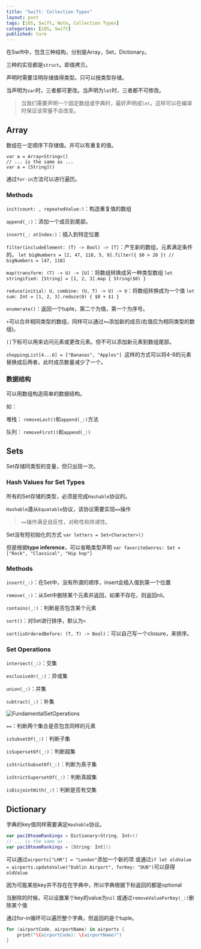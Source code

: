```yaml
---
title: "Swift: Collection Types"
layout: post
tags: [iOS, Swift, Note, Collection Types]
categories: [iOS, Swift]
published: ture
---
```


在Swift中，包含三种结构，分别是Array，Set，Dictionary。

三种的实现都是`struct`。即值拷贝。

声明时需要注明存储值得类型。只可以按类型存储。

当声明为`var`时，三者都可更改。当声明为`let`时，三者都不可修改。

> 当我们需要声明一个固定数组或字典时，最好声明成`let`。这样可以在编译时保证该常量不会改变。

## Array

数组在一定顺序下存储值。并可以有重复的值。

```
var a = Array<String>()
// ... is the same as ...
var a = [String]()
```

通过`for-in`方法可以进行遍历。

### Methods

`init(count: , repeatedValue:)`：构造重复值的数组

`append(_:)`：添加一个成员到尾部。

`insert(_: atIndex:)`：插入到特定位置

`filter(includeElement: (T) -> Bool) -> [T]`：产生新的数组，元素满足条件的。
```let bigNumbers = [2, 47, 118, 5, 9].filter({ $0 > 20 }) // bigNumbers = [47, 118]```

`map(transform: (T) -> U) -> [U]`：将数组转换成另一种类型数组
```let stringified: [String] = [1, 2, 3].map { String($0) }```

`reduce(initial: U, combine: (U, T) -> U) -> U`：将数组转换成为一个值
```let sum: Int = [1, 2, 3].reduce(0) { $0 + $1 }```

`enumerate()`：返回一个tuple，第二个为值，第一个为序号。

`+`可以合并相同类型的数组，同样可以通过`+=`添加新的成员(右值应为相同类型的数组)。

`[]`下标可以用来访问元素或更改元素。但不可以添加新元素到数组尾部。

`shoppingList[4...6] = ["Bananas", "Apples"] `这样的方式可以将4-6的元素替换成后两者，此时成员数量减少了一个。

### 数据结构

可以用数组构造简单的数据结构。

如：

堆栈：
`removeLast()`和`append(_:)`方法

队列：
`removeFirst()`和`append(_:)`

## Sets

Set存储同类型的变量，但只出现一次。

### Hash Values for Set Types

所有的Set存储的类型，必须是完成`Hashable`协议的。

`Hashable`遵从`Equatable`协议，该协议需要实现`==`操作

> `==`操作满足自反性，对称性和传递性。

Set没有短初始化的方式
`var letters = Set<Character>()`

但是根据**type inference**，可以省略类型声明
`var favoriteGenres: Set = ["Rock", "Classical", "Hip hop"]`

### Methods

`insert(_:)`：在Set中，没有所谓的顺序，insert会插入值到第一个位置

`remove(_:)`：从Set中删除某个元素并返回，如果不存在，则返回nil。

`contains(_:)`：判断是否包含某个元素

`sort()`：对Set进行排序，默认为`<`

`sort(isOrderedBefore: (T, T) -> Bool)`：可以自己写一个closure，来排序。

### Set Operations

`intersect(_:)`：交集

`exclusiveOr(_:)`：异或集

`union(_:)`：并集

`subtract(_:)`：补集

![FundamentalSetOperations](img/FundamentalSetOperations.png)


`==`：判断两个集合是否包含同样的元素

`isSubsetOf(_:)`：判断子集

`isSupersetOf(_:)`：判断超集

`isStrictSubsetOf(_:)`：判断为真子集

`isStrictSupersetOf(_:)`：判断真超集

`isDisjointWith(_:)`：判断是否有交集

## Dictionary

字典的key值同样需要满足`Hashable`协议。

```swift
var pac10teamRankings = Dictionary<String, Int>()
// ... is the same as ...
var pac10teamRankings = [String: Int]()
```

可以通过`airports["LHR"] = "London"`添加一个新的项
或通过`if let oldValue = airports.updateValue("Dublin Airport", forKey: "DUB")`可以获得`oldValue`

因为可能某些key并不存在在字典中，所以字典根据下标返回的都是optional

当删除的时候，可以设置某个key的value为`nil`
或通过`removeValueForKey(_:)`删除某个值

通过for-in循环可以遍历整个字典，但返回的是个tuple。

```swift
for (airportCode, airportName) in airports {
    print("\(airportCode): \(airportName)")
}
```